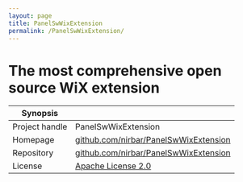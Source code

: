 ```yaml
---
layout: page
title: PanelSwWixExtension
permalink: /PanelSwWixExtension/
---
```


# The most comprehensive open source WiX extension

| Synopsis         |  |
|------------------|--|
| Project handle   | PanelSwWixExtension |
| Homepage         | [github.com/nirbar/PanelSwWixExtension](https://github.com/nirbar/PanelSwWixExtension) |
| Repository       | [github.com/nirbar/PanelSwWixExtension](https://github.com/nirbar/PanelSwWixExtension) |
| License          | [Apache License 2.0](https://www.apache.org/licenses/LICENSE-2.0) |

